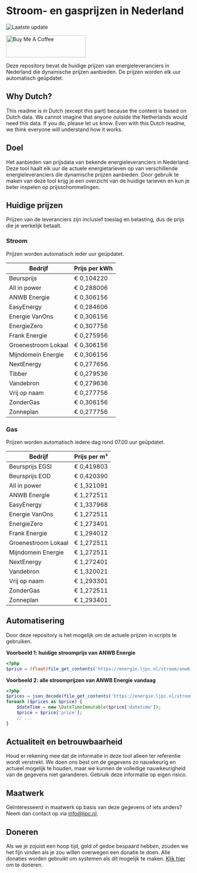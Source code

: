 # Stroom- en gasprijzen in Nederland

![Laatste update](https://img.shields.io/badge/laatste%20update-2024--10--26%2015%3A00%20CET-brightgreen)

<a href="https://www.buymeacoffee.com/Lars-" target="_blank"><img src="https://cdn.buymeacoffee.com/buttons/v2/default-orange.png" alt="Buy Me A Coffee" height="60" style="height: 60px !important;width: 217px !important;" ></a>

Deze repository bevat de huidige prijzen van energieleveranciers in Nederland die dynamische prijzen aanbieden. De prijzen worden elk uur automatisch geüpdatet.

## Why Dutch?

This readme is in Dutch (except this part) because the content is based on Dutch data. We cannot imagine that anyone outside the Netherlands would need this data. If you do, please let us know. Even with this Dutch readme, we think
everyone will understand how it works.

## Doel

Het aanbieden van prijsdata van bekende energieleveranciers in Nederland. Deze tool haalt elk uur de actuele energietarieven op van verschillende energieleveranciers die dynamische prijzen aanbieden. Door gebruik te maken van deze tool
krijg je een overzicht van de huidige tarieven en kun je beter inspelen op prijsschommelingen.

## Huidige prijzen

Prijzen van de leveranciers zijn inclusief toeslag en belasting, dus de prijs die je werkelijk betaalt.

### Stroom

Prijzen worden automatisch ieder uur geüpdatet.

 Bedrijf | Prijs per kWh 
---------|---------------
Beursprijs | € 0,104220
All in power | € 0,288006
ANWB Energie | € 0,306156
EasyEnergy | € 0,284606
Energie VanOns | € 0,306156
EnergieZero | € 0,307756
Frank Energie | € 0,275956
Groenestroom Lokaal | € 0,306156
Mijndomein Energie | € 0,306156
NextEnergy | € 0,277656
Tibber | € 0,279536
Vandebron | € 0,279636
Vrij op naam | € 0,277756
ZonderGas | € 0,306156
Zonneplan | € 0,277756


### Gas

Prijzen worden automatisch iedere dag rond 07.00 uur geüpdatet.

 Bedrijf | Prijs per m³ 
---------|--------------
Beursprijs EGSI | € 0,419803
Beursprijs EOD | € 0,420390
All in power | € 1,321091
ANWB Energie | € 1,272511
EasyEnergy | € 1,337968
Energie VanOns | € 1,272511
EnergieZero | € 1,273401
Frank Energie | € 1,294012
Groenestroom Lokaal | € 1,272511
Mijndomein Energie | € 1,272511
NextEnergy | € 1,272401
Vandebron | € 1,320021
Vrij op naam | € 1,293301
ZonderGas | € 1,272511
Zonneplan | € 1,293401


## Automatisering

Door deze repository is het mogelijk om de actuele prijzen in scripts te gebruiken.

**Voorbeeld 1: huidige stroomprijs van ANWB Energie**

```php
<?php
$price = (float)file_get_contents('https://energie.ljpc.nl/stroom/anwb-energie-nu.txt');

```

**Voorbeeld 2: alle stroomprijzen van ANWB Energie vandaag**

```php
<?php
$prices = json_decode(file_get_contents('https://energie.ljpc.nl/stroom/all-in-power-vandaag.json'),true);
foreach ($prices as $price) {
    $dateTime = new \DateTimeImmutable($price['datetime']);
    $price = $price['price'];
    // ...
}
```

## Actualiteit en betrouwbaarheid

Houd er rekening mee dat de informatie in deze tool alleen ter referentie wordt verstrekt. We doen ons best om de gegevens zo nauwkeurig en actueel mogelijk te houden, maar we kunnen de volledige nauwkeurigheid van de gegevens niet
garanderen. Gebruik deze informatie op eigen risico.

## Maatwerk

Geïnteresseerd in maatwerk op basis van deze gegevens of iets anders? Neem dan contact op
via [info@ljpc.nl](mailto:info@ljpc.nl?subject=Energie%20prijzen).

## Doneren

Als we je zojuist een hoop tijd, geld of gedoe bespaard hebben, zouden we het fijn vinden als je zou willen overwegen een
donatie te doen. Alle donaties worden gebruikt om systemen als dit mogelijk te
maken. [Klik hier](https://www.buymeacoffee.com/Lars-) om te doneren.
